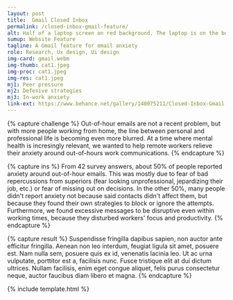 ```yaml
---
layout: post
title:  Gmail Closed Inbox
permalink: /closed-inbox-gmail-feature/
alt: Half of a laptop screen on red background. The laptop is on the bottom of the gif and, above, is an animated switch that turns on and off
sumup: Website Feature
tagline: A Gmail feature for email anxiety
role: Research, Ux design, Ui design
img-card: gmail.webm
img-thumb: cat1.jpeg
img-proc: cat1.jpeg
img-res: cat1.jpeg
mj1: Peer pressure
mj2: Defesive strategies
mj3: In-work anxiety
link-ext: https://www.behance.net/gallery/140075211/Closed-Inbox-Gmail-feature
---
```



{% capture challenge %}
    Out-of-hour emails are not a recent problem, but with more people working from home, the line between personal and professional life is becoming even more blurred. At a time where mental health is incresingly relevant, we wanted to help remote workers relieve their anxiety around out-of-hours work communications.
{% endcapture %}                

{% capture ins %}
    From 42 survey answers, about 50% of people reported anxiety around out-of-hour emails. This was mostly due to fear of bad repercussions from superiors (fear looking unprofessional, jepardizing their job, etc.) or fear of missing out on decisions. In the other 50%, many people didn't report anxiety not because said contacts didn't affect them, but because they found their own strategies to block or ignore the attempts. Furthermore, we found excessive messages to be disruptive even within working times, because they disturbed workers' focus and productivity.
{% endcapture %}


{% capture result %}
    Suspendisse fringilla dapibus sapien, non auctor ante efficitur fringilla. Aenean non leo interdum, feugiat ligula sit amet, posuere est. Nam nulla sem, posuere quis ex id, venenatis lacinia leo. Ut ac urna vulputate, porttitor est a, facilisis nunc. Fusce tristique elit at dui dictum ultrices. Nullam facilisis, enim eget congue aliquet, felis purus consectetur neque, auctor faucibus diam libero et magna. 
{% endcapture %}

{% include template.html %}